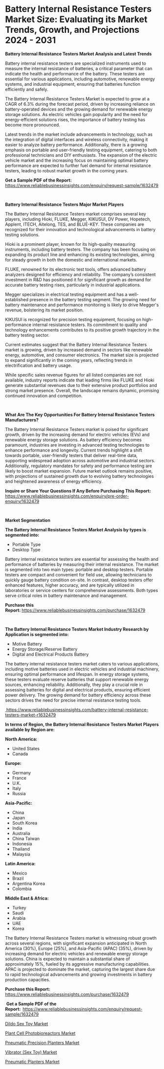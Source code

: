 <p><h1>Battery Internal Resistance Testers Market Size: Evaluating its Market Trends, Growth, and Projections 2024 - 2031</h1></p><p><strong>Battery Internal Resistance Testers Market Analysis and Latest Trends</strong></p>
<p><p>Battery internal resistance testers are specialized instruments used to measure the internal resistance of batteries, a critical parameter that can indicate the health and performance of the battery. These testers are essential for various applications, including automotive, renewable energy systems, and industrial equipment, ensuring that batteries function efficiently and safely.</p><p>The Battery Internal Resistance Testers Market is expected to grow at a CAGR of 6.3% during the forecast period, driven by increasing reliance on battery-operated devices and the growing demand for renewable energy storage solutions. As electric vehicles gain popularity and the need for energy-efficient solutions rises, the importance of battery testing has become more pronounced. </p><p>Latest trends in the market include advancements in technology, such as the integration of digital interfaces and wireless connectivity, making it easier to analyze battery performance. Additionally, there is a growing emphasis on portable and user-friendly testing equipment, catering to both professional technicians and DIY enthusiasts. The expansion of the electric vehicle market and the increasing focus on maintaining optimal battery performance are expected to further fuel demand for internal resistance testers, leading to robust market growth in the coming years.</p></p>
<p><strong>Get a Sample PDF of the Report:&nbsp;</strong> <a href="https://www.reliablebusinessinsights.com/enquiry/request-sample/1632479?utm_campaign=1121&utm_medium=2&utm_source=Github&utm_content=ia&utm_term=27102024&utm_id=battery-internal-resistance-testers">https://www.reliablebusinessinsights.com/enquiry/request-sample/1632479</a></p>
<p>&nbsp;</p>
<p><strong>Battery Internal Resistance Testers Major Market Players</strong></p>
<p><p>The Battery Internal Resistance Testers market comprises several key players, including Hioki, FLUKE, Megger, KIKUSUI, DV Power, Hopetech, Applent, ITECH, Aitelong, TES, and BLUE-KEY. These companies are recognized for their innovation and technological advancements in battery testing solutions.</p><p>Hioki is a prominent player, known for its high-quality measuring instruments, including battery testers. The company has been focusing on expanding its product line and enhancing its existing technologies, aiming for steady growth in both the domestic and international markets. </p><p>FLUKE, renowned for its electronic test tools, offers advanced battery analyzers designed for efficiency and reliability. The company’s consistent investment in R&D has positioned it for significant growth as demand for accurate battery testing rises, particularly in industrial applications.</p><p>Megger specializes in electrical testing equipment and has a well-established presence in the battery testing segment. The growing need for battery maintenance and performance monitoring is likely to drive Megger's revenue, bolstering its market position.</p><p>KIKUSUI is recognized for precision testing equipment, focusing on high-performance internal resistance testers. Its commitment to quality and technology enhancements contributes to its positive growth trajectory in the battery testing sector.</p><p>Current estimates suggest that the Battery Internal Resistance Testers market is growing, driven by increased demand in sectors like renewable energy, automotive, and consumer electronics. The market size is projected to expand significantly in the coming years, reflecting trends in electrification and battery usage. </p><p>While specific sales revenue figures for all listed companies are not available, industry reports indicate that leading firms like FLUKE and Hioki generate substantial revenues due to their extensive product portfolios and strong market presence. Overall, the landscape remains dynamic, promising continued innovation and competition.</p></p>
<p>&nbsp;</p>
<p><strong>What Are The Key Opportunities For Battery Internal Resistance Testers Manufacturers?</strong></p>
<p><p>The Battery Internal Resistance Testers market is poised for significant growth, driven by the increasing demand for electric vehicles (EVs) and renewable energy storage solutions. As battery efficiency becomes paramount, industries are investing in advanced testing technologies to enhance performance and longevity. Current trends highlight a shift towards portable, user-friendly testers that deliver real-time data, supporting widespread adoption across automotive and industrial sectors. Additionally, regulatory mandates for safety and performance testing are likely to boost market expansion. Future market outlook remains positive, with projections of sustained growth due to evolving battery technologies and heightened awareness of energy efficiency.</p></p>
<p><strong>Inquire or Share Your Questions If Any Before Purchasing This Report:</strong> <a href="https://www.reliablebusinessinsights.com/enquiry/pre-order-enquiry/1632479?utm_campaign=1121&utm_medium=2&utm_source=Github&utm_content=ia&utm_term=27102024&utm_id=battery-internal-resistance-testers">https://www.reliablebusinessinsights.com/enquiry/pre-order-enquiry/1632479</a></p>
<p>&nbsp;</p>
<p><strong>Market Segmentation</strong></p>
<p><strong>The Battery Internal Resistance Testers Market Analysis by types is segmented into:</strong></p>
<p><ul><li>Portable Type</li><li>Desktop Type</li></ul></p>
<p><p>Battery internal resistance testers are essential for assessing the health and performance of batteries by measuring their internal resistance. The market is segmented into two main types: portable and desktop testers. Portable testers are compact and convenient for field use, allowing technicians to quickly gauge battery condition on-site. In contrast, desktop testers offer enhanced features, higher accuracy, and are typically utilized in laboratories or service centers for comprehensive assessments. Both types serve critical roles in battery maintenance and management.</p></p>
<p><strong>Purchase this Report:&nbsp;</strong><a href="https://www.reliablebusinessinsights.com/purchase/1632479?utm_campaign=1121&utm_medium=2&utm_source=Github&utm_content=ia&utm_term=27102024&utm_id=battery-internal-resistance-testers">https://www.reliablebusinessinsights.com/purchase/1632479</a></p>
<p>&nbsp;</p>
<p><strong>The Battery Internal Resistance Testers Market Industry Research by Application is segmented into:</strong></p>
<p><ul><li>Motive Battery</li><li>Energy Storage/Reserve Battery</li><li>Digital and Electrical Products Battery</li></ul></p>
<p><p>The battery internal resistance testers market caters to various applications, including motive batteries used in electric vehicles and industrial machinery, ensuring optimal performance and lifespan. In energy storage systems, these testers evaluate reserve batteries that support renewable energy sources, enhancing reliability. Additionally, they play a crucial role in assessing batteries for digital and electrical products, ensuring efficient power delivery. The growing demand for battery efficiency across these sectors drives the need for precise internal resistance testing tools.</p></p>
<p><a href="https://www.reliablebusinessinsights.com/battery-internal-resistance-testers-market-r1632479?utm_campaign=1121&utm_medium=2&utm_source=Github&utm_content=ia&utm_term=27102024&utm_id=battery-internal-resistance-testers">&nbsp;https://www.reliablebusinessinsights.com/battery-internal-resistance-testers-market-r1632479</a></p>
<p><strong>In terms of Region, the Battery Internal Resistance Testers Market Players available by Region are:</strong></p>
<p>
    <p> <strong> North America: </strong>
        <ul>
            <li>United States</li>
            <li>Canada</li>
        </ul>
        </p> 
    <p> <strong> Europe: </strong>
        <ul>
            <li>Germany</li>
            <li>France</li>
            <li>U.K.</li>
            <li>Italy</li>
            <li>Russia</li>
        </ul>
        </p> 
    <p> <strong> Asia-Pacific: </strong>
        <ul>
            <li>China</li>
            <li>Japan</li>
            <li>South Korea</li>
            <li>India</li>
            <li>Australia</li>
            <li>China Taiwan</li>
            <li>Indonesia</li>
            <li>Thailand</li>
            <li>Malaysia</li>
        </ul>
        </p> 
    <p> <strong> Latin America: </strong>
        <ul>
            <li>Mexico</li>
            <li>Brazil</li>
            <li>Argentina Korea</li>
            <li>Colombia</li>
        </ul>
        </p> 
    <p> <strong> Middle East & Africa: </strong>
        <ul>
            <li>Turkey</li>
            <li>Saudi</li>
            <li>Arabia</li>
            <li>UAE</li>
            <li>Korea</li>
        </ul>
    </p>
    </p>
<p><p>The Battery Internal Resistance Testers market is witnessing robust growth across several regions, with significant expansion anticipated in North America (30%), Europe (25%), and Asia-Pacific (APAC) (35%), driven by increasing demand for electric vehicles and renewable energy storage solutions. China is expected to maintain a substantial share of approximately 15%, fueled by its aggressive manufacturing capabilities. APAC is projected to dominate the market, capturing the largest share due to rapid technological advancements and growing investments in battery production capacities.</p></p>
<p><strong>Purchase this Report: </strong><a href="https://www.reliablebusinessinsights.com/purchase/1632479?utm_campaign=1121&utm_medium=2&utm_source=Github&utm_content=ia&utm_term=27102024&utm_id=battery-internal-resistance-testers">https://www.reliablebusinessinsights.com/purchase/1632479</a></p>
<p>&nbsp;<strong>Get a Sample PDF of the Report:&nbsp;&nbsp;</strong><a href="https://www.reliablebusinessinsights.com/enquiry/request-sample/1632479?utm_campaign=1121&utm_medium=2&utm_source=Github&utm_content=ia&utm_term=27102024&utm_id=battery-internal-resistance-testers">https://www.reliablebusinessinsights.com/enquiry/request-sample/1632479</a></p>
<p><strong></strong></p>
<p><p><a href="https://www.linkedin.com/pulse/dildo-sex-toy-market-evolution-global-trends-regional-dynamics-vepae?trk=public_post_embed_feed-article-content&utm_campaign=1121&utm_medium=2&utm_source=Github&utm_content=ia&utm_term=27102024&utm_id=battery-internal-resistance-testers">Dildo Sex Toy Market</a></p><p><a href="https://github.com/wendisyqf/Market-Research-Report-List-1/blob/main/plant-cell-photobioreactors-market.md?utm_campaign=1121&utm_medium=2&utm_source=Github&utm_content=ia&utm_term=27102024&utm_id=battery-internal-resistance-testers">Plant Cell Photobioreactors Market</a></p><p><a href="https://issuu.com/reportprime-2/docs/pneumatic-precision-planters-market_f8e52d058fd34c?utm_campaign=1121&utm_medium=2&utm_source=Github&utm_content=ia&utm_term=27102024&utm_id=battery-internal-resistance-testers">Pneumatic Precision Planters Market</a></p><p><a href="https://www.linkedin.com/pulse/strategic-market-insights-global-vibrator-sex-toy-2024-xywoe?trk=public_post_embed_feed-article-content&utm_campaign=1121&utm_medium=2&utm_source=Github&utm_content=ia&utm_term=27102024&utm_id=battery-internal-resistance-testers">Vibrator (Sex Toy) Market</a></p><p><a href="https://issuu.com/reportprime-2/docs/pneumatic-planters-market-size-2030.pptx?utm_campaign=1121&utm_medium=2&utm_source=Github&utm_content=ia&utm_term=27102024&utm_id=battery-internal-resistance-testers">Pneumatic Planters Market</a></p></p>